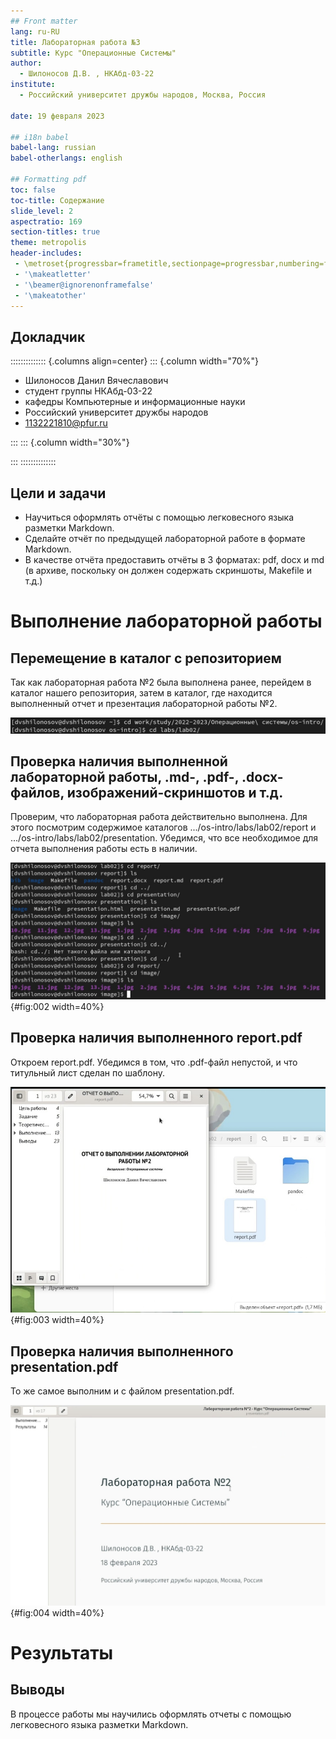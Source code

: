 ```yaml
---
## Front matter
lang: ru-RU
title: Лабораторная работа №3
subtitle: Курс "Операционные Системы"
author:
  - Шилоносов Д.В. , НКАбд-03-22
institute:
  - Российский университет дружбы народов, Москва, Россия
  
date: 19 февраля 2023

## i18n babel
babel-lang: russian
babel-otherlangs: english

## Formatting pdf
toc: false
toc-title: Содержание
slide_level: 2
aspectratio: 169
section-titles: true
theme: metropolis
header-includes:
 - \metroset{progressbar=frametitle,sectionpage=progressbar,numbering=fraction}
 - '\makeatletter'
 - '\beamer@ignorenonframefalse'
 - '\makeatother'
---
```



## Докладчик

:::::::::::::: {.columns align=center}
::: {.column width="70%"}

  * Шилоносов Данил Вячеславович
  * студент группы НКАбд-03-22
  * кафедры Компьютерные и информационные науки 
  * Российский университет дружбы народов
  * [1132221810@pfur.ru](mailto:1132221810@pfur.ru)
  

:::
::: {.column width="30%"}


:::
::::::::::::::


## Цели и задачи
- Научиться оформлять отчёты с помощью легковесного языка разметки Markdown.
- Сделайте отчёт по предыдущей лабораторной работе в формате Markdown.
- В качестве отчёта предоставить отчёты в 3 форматах: pdf, docx и md (в архиве,
поскольку он должен содержать скриншоты, Makefile и т.д.)

# Выполнение лабораторной работы 

## Перемещение в каталог с репозиторием

Так как лабораторная работа №2 была выполнена ранее, перейдем в каталог нашего репозитория, затем в каталог, где находится выполненный отчет и презентация лабораторной работы №2.

![Каталог, в котором расположен репозиторий](image/1.jpg)


## Проверка наличия выполненной лабораторной работы, .md-, .pdf-, .docx-файлов, изображений-скриншотов и т.д.

Проверим, что лабораторная работа действительно выполнена. Для этого посмотрим содержимое каталогов .../os-intro/labs/lab02/report и .../os-intro/labs/lab02/presentation. Убедимся, что все необходимое для отчета выполнения работы есть в наличии.

![Каталог, в котором расположен репозиторий](image/2.jpg){#fig:002 width=40%}


## Проверка наличия выполненного report.pdf

Откроем report.pdf. Убедимся в том, что .pdf-файл непустой, и что титульный лист сделан по шаблону.

![report.pdf](image/3.jpg){#fig:003 width=40%}


## Проверка наличия выполненного presentation.pdf

То же самое выполним и с файлом presentation.pdf.

![presentation.pdf](image/4.jpg){#fig:004 width=40%}



# Результаты

## Выводы

В процессе работы мы научились оформлять отчеты с помощью легковесного языка разметки Markdown.
